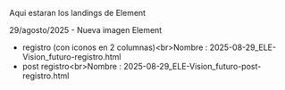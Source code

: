 Aqui estaran los landings de Element


29/agosto/2025 - Nueva imagen Element
- registro (con iconos en 2 columnas)\<br>Nombre : 2025-08-29_ELE-Vision_futuro-registro.html
- post registro\<br>Nombre : 2025-08-29_ELE-Vision_futuro-post-registro.html
